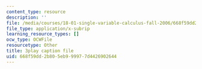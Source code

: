 ```yaml
---
content_type: resource
description: ''
file: /media/courses/18-01-single-variable-calculus-fall-2006/668f59dd2b805eb999977d4426902644_twzGBqPeW0M.vtt
file_type: application/x-subrip
learning_resource_types: []
ocw_type: OCWFile
resourcetype: Other
title: 3play caption file
uid: 668f59dd-2b80-5eb9-9997-7d4426902644
---
```

